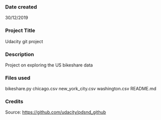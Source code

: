 ### Date created
30/12/2019

### Project Title
Udacity git project

### Description
Project on exploring the US bikeshare data

### Files used
bikeshare.py
chicago.csv
new_york_city.csv
washington.csv
README.md

### Credits
Source: https://github.com/udacity/pdsnd_github

